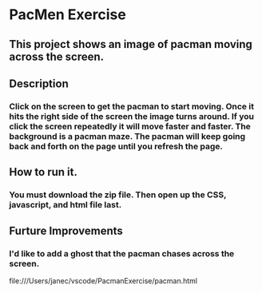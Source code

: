 # PacMen Exercise
## This project shows an image of pacman moving across the screen.

## Description
### Click on the screen to get the pacman to start moving. Once it hits the right side of the screen the image turns around. If you click the screen repeatedly it will move faster and faster. The background is a pacman maze. The pacman will keep going back and forth on the page until you refresh the page.

## How to run it.
### You must download the zip file. Then open up the CSS, javascript, and html file last. 

## Furture Improvements
### I'd like to add a ghost that the pacman chases across the screen. 

file:///Users/janec/vscode/PacmanExercise/pacman.html
